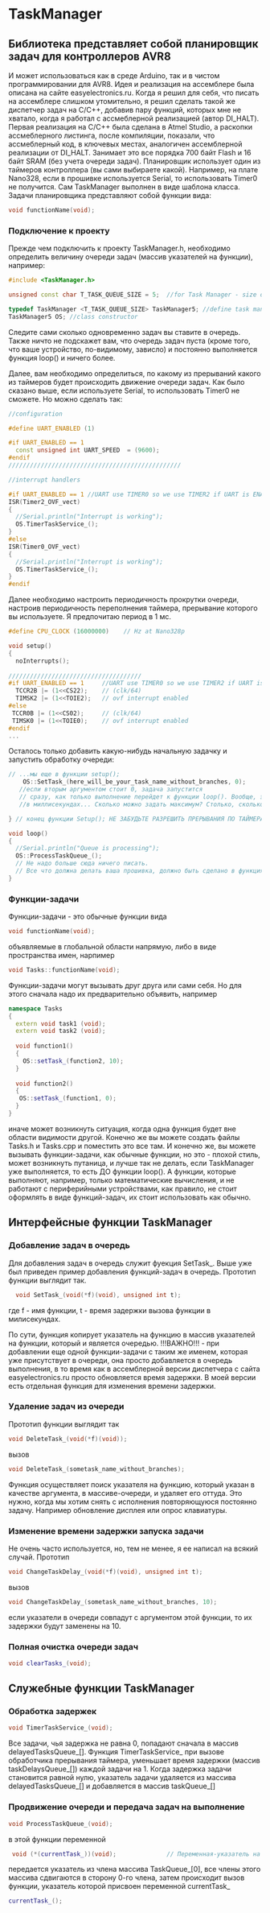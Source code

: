 # TaskManager
## Библиотека представляет собой планировщик задач для контроллеров AVR8
И может использоваться как в среде Arduino, так и в чистом программировании для AVR8.
Идея и реализация на ассемблере была описана на сайте easyelectronics.ru. Когда я решил для себя, что писать
на ассемблере слишком утомительно, я решил сделать такой же диспетчер задач на С/С++, добавив 
пару функций, которых мне не хватало, когда я работал с ассмеблерной реализацией (автор DI_HALT).
Первая реализация на С/С++ была сделана в Atmel Studio, а раскопки ассмеблерного листинга, после компиляции,
показали, что ассмеблерный код, в ключевых местах, аналогичен ассемблерной реализации от DI_HALT. 
Занимает это все порядка 700 байт Flash и 16 байт SRAM (без учета очереди задач).
Планировщик использует один из таймеров контроллера (вы сами выбираете какой). Например, на плате Nano328, 
если в прошивке используется Serial, то использовать Timer0 не получится.
Сам TaskManager выполнен в виде шаблона класса.
Задачи планировщика представляют собой функции вида:

```C++
void functionName(void);
```

### Подключение к проекту

Прежде чем подключить к проекту TaskManager.h, необходимо определить величину 
очереди задач (массив указателей на функции), например:

```C++
#include <TaskManager.h>

unsigned const char T_TASK_QUEUE_SIZE = 5;  //for Task Manager - size of Task Queue

typedef TaskManager <T_TASK_QUEUE_SIZE> TaskManager5; //define task manager with queue size lenght = 5
TaskManager5 OS; //class constructor
``` 
Следите сами сколько одновременно задач вы ставите в очередь.
Также ничто не подскажет вам, что очередь задач пуста (кроме того, что ваше устройство, по-видимому, зависло)
и постоянно выполняется функция loop() и ничего более.

Далее, вам необходимо определиться, по какому из прерываний какого 
из таймеров будет происходить движение очереди задач.
Как было сказано выше, если используете Serial, то использовать Timer0
не сможете. Но можно сделать так:

```C++
//configuration

#define UART_ENABLED (1)

#if UART_ENABLED == 1
  const unsigned int UART_SPEED  = (9600);
#endif
////////////////////////////////////////////////

//interrupt handlers

#if UART_ENABLED == 1 //UART use TIMER0 so we use TIMER2 if UART is ENABLED
ISR(Timer2_OVF_vect)
{
  //Serial.println("Interrupt is working");
  OS.TimerTaskService_();
}
#else
ISR(Timer0_OVF_vect)
{
  //Serial.println("Interrupt is working");
  OS.TimerTaskService_();
}
#endif
```
Далее необходимо настроить периодичность прокрутки очереди, настроив периодичность
переполнения таймера, прерывание которого вы используете. Я предпочитаю период в 1 мс.

```C++
#define CPU_CLOCK (16000000) 	// Hz at Nano328p

void setup()
{
  noInterrupts();
  
/////////////////////////////////////
#if UART_ENABLED == 1     //UART use TIMER0 so we use TIMER2 if UART is ENABLED
  TCCR2B |= (1<<CS22);    // (clk/64)
  TIMSK2 |= (1<<TOIE2);   // ovf interrupt enabled
#else
 TCCR0B |= (1<<CS02);     // (clk/64)
 TIMSK0 |= (1<<TOIE0);    // ovf interrupt enabled
#endif
...
```
Осталось только добавить какую-нибудь начальную задачку и запустить обработку очереди:

```C++
// ...мы еще в функции setup();
    OS::SetTask_(here_will_be_your_task_name_without_branches, 0); 
   //если вторым аргументом стоит 0, задача запустится 
   // сразу, как только выполнение перейдет к функции loop(). Вообще, это задержка выполнения задачи, в моём случае - 
   //в миллисекундах... Сколько можно задать максимум? Столько, сколько позволяет unsigned int.

} // конец функции Setup(); НЕ ЗАБУДЬТЕ РАЗРЕШИТЬ ПРЕРЫВАНИЯ ПО ТАЙМЕРАМ И ГЛОБАЛЬНО

void loop()
{
  //Serial.println("Queue is processing");
  OS::ProcessTaskQueue_();
  // Не надо больше сюда ничего писать.
  // Все что должна делать ваша прошивка, должно быть сделано в функциях-задачах
}
```


### Функции-задачи
Функции-задачи - это обычные функции вида

```C++
void functionName(void);
```
объявляемые в глобальной области напрямую, либо в виде пространства имен, нарпимер

```C++
void Tasks::functionName(void);
```
Функции-задачи могут вызывать друг друга или сами себя. Но для этого сначала надо их 
предварительно объявить, например

```C++
namespace Tasks
{
  extern void task1 (void);
  extern void task2 (void);
  
  void function1()
  {
    OS::setTask_(function2, 10);
  }
  
  void function2()
  {
   OS::setTask_(function1, 0);
  }
}
```
иначе может возникнуть ситуация, когда одна функция будет вне области видимости другой.
Конечно же вы можете создать файлы Tasks.h и Tasks.cpp и поместить это все там.
И конечно же, вы можете вызывать функции-задачи, как обычные функции, но это - 
плохой стиль, может возникнуть путаница, и лучше так не делать, если TaskManager 
уже выполняется, то есть ДО функции loop().
А функции, которые выполняют, например, только математические вычисления, и не работают с периферийными устройствами, как правило, не стоит
оформлять в виде функций-задач, их стоит использовать как обычно.

## Интерфейсные функции TaskManager
### Добавление задач в очередь

Для добавления задач в очередь служит фуекция SetTask_.
Выше уже был приведен пример добавления функций-задач в очередь.
Прототип функции выглядит так.

```C++
  void SetTask_(void(*f)(void), unsigned int t);
```
где f -  имя функции, t - время задержки вызова функции в милисекундах.

По сути, функция копирует указатель на функцию в массив указателей на функции, который и является очередью.
!!!ВАЖНО!!! - при добавлении еще одной функции-задачи с таким же именем, которая уже присутствует в очереди, она просто добавляется в очередь
выполнения, в то время как в ассемблерной версии диспетчера с сайта easyelectronics.ru просто обновляется время задержки. В моей версии есть
отдельная функция для изменения времени задержки.

### Удаление задач из очереди

Прототип функции выглядит так

```C++
void DeleteTask_(void(*f)(void));
```
вызов

```C++
void DeleteTask_(sometask_name_without_branches);
```
Функция осуществляет поиск указателя на функцию, который указан в качестве аргумента, в массиве-очереди, и удаляет его оттуда.
Это нужно, когда мы хотим снять с исполнения повторяющуюся постоянно задачу. Например обновление дисплея или опрос клавиатуры.

### Изменение времени задержки запуска задачи

Не очень часто используется, но, тем не менее, я ее написал на всякий случай. Прототип 

```C++
void ChangeTaskDelay_(void(*f)(void), unsigned int t);
```
вызов

```C++
void ChangeTaskDelay_(sometask_name_without_branches, 10);
```
если указатели в очереди совпадут с аргументом этой функции, то их задержки будут заменены на 10.

### Полная очистка очереди задач

```C++
void clearTasks_(void);
```
## Служебные функции TaskManager

### Обработка задержек

```C++
void TimerTaskService_(void);
```
Все задачи, чья задержка не равна 0, попадают сначала в массив delayedTasksQueue_[]. Функция TimerTaskService_ при вызове 
обработчика прерывания таймера, уменьшает время задержки (массив taskDelaysQueue_[]) каждой задачи на 1. Когда задержка
задачи становится равной нулю, указатель задачи удаляется из массива delayedTasksQueue_[] и добавляется в массив taskQueue_[]

### Продвижение очереди и передача задач на выполнение

```C++
void ProcessTaskQueue_(void);
```
в этой функции переменной 

```C++
 void (*(currentTask_))(void);				// Переменная-указатель на функцию
```
передается указатель из члена массива TaskQueue_[0], все члены этого массива сдвигаются в сторону 0-го члена, затем
происходит вызов функции, указатель которой присвоен переменной currentTask_

```C++
currentTask_();
```

